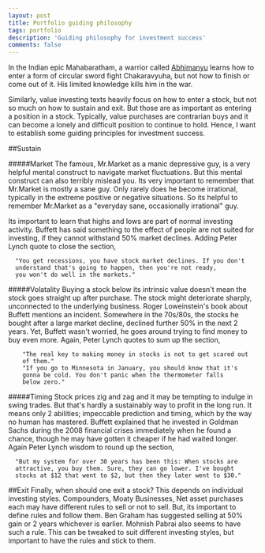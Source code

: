 ```yaml
---
layout: post
title: Portfolio guiding philosophy
tags: portfolio
description: 'Guiding philosophy for investment success'
comments: false
---
```

  In the Indian epic Mahabaratham, a warrior called [Abhimanyu](http://en.wikipedia.org/wiki/Abhimanyu#Abhimanyu_and_Chakravyuha)
  learns how to enter a form of circular sword fight Chakaravyuha, but not how to finish or come out of it.
  His limited knowledge kills him in the war.

  Similarly, value investing texts heavily focus on how to enter a stock, but not so much on how to sustain and exit.
  But those are as important as entering a position in a stock.  Typically, value purchases are contrarian buys and
  it can become a lonely and difficult position to continue to hold.
  Hence, I want to establish some guiding principles for investment success.

##Sustain

#####Market
  The famous, Mr.Market as a manic depressive guy, is a very helpful mental construct to navigate market fluctuations.
  But this mental construct can also terribly mislead you. Its very important to remember that Mr.Market is mostly
  a sane guy. Only rarely does he become irrational, typically in the extreme positive or negative situations.
  So its helpful to remember Mr.Market as a "everyday sane, occasionally irrational" guy.

  Its important to learn that highs and lows are part of normal investing activity. Buffett has said something to the effect
  of people are not suited for investing, if they cannot withstand 50% market declines.
  Adding Peter Lynch quote to close the section,

      "You get recessions, you have stock market declines. If you don't
      understand that's going to happen, then you're not ready,
      you won't do well in the markets."

#####Volatality
  Buying a stock below its intrinsic value doesn't mean the stock goes straight up after purchase. The stock might
  deteriorate sharply, unconnected to the underlying business. Roger Loweinstein's book about Buffett mentions an incident.
  Somewhere in the 70s/80s, the stocks he bought after a large market decline, declined further 50% in the next 2 years.
  Yet, Buffett wasn't worried, he goes around trying to find money to buy even more. Again, Peter Lynch quotes to
  sum up the section,

        "The real key to making money in stocks is not to get scared out
        of them."
        "If you go to Minnesota in January, you should know that it's
        gonna be cold. You don't panic when the thermometer falls
        below zero."

#####Timing
  Stock prices zig and zag and it may be tempting to indulge in swing trades. But that's hardly a sustainably way to profit
  in the long run. It means only 2 abilities; impeccable prediction and timing, which by the way no human has mastered.
  Buffett explained that he invested in Goldman Sachs during the 2008 financial crises immediately when he found a
  chance, though he may have gotten it cheaper if he had waited longer. Again Peter Lynch wisdom to round up the
  section,

      "But my system for over 30 years has been this: When stocks are
      attractive, you buy them. Sure, they can go lower. I've bought
      stocks at $12 that went to $2, but then they later went to $30."

##Exit
  Finally, when should one exit a stock? This depends on individual investing styles.
  Compounders, Moaty Businesses, Net asset purchases each may have different rules to sell or not to sell.
  But, its important to define rules and follow them. Ben Graham has suggested selling at 50% gain or 2 years
  whichever is earlier. Mohnish Pabrai also seems to have such a rule.
  This can be tweaked to suit different investing styles, but important to have the rules
  and stick to them.

